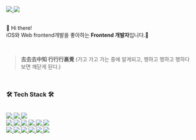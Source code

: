 
<!-- ![header](https://capsule-render.vercel.app/api?type=wave&fontColor=5B1EDE&height=100&section=header&text=안녕하세요&fontSize=90) -->
<div>
  <a href="https://jinnify.tistory.com">
    <img src="https://img.shields.io/badge/Blog-556DB3?style=flat&logo=Tistory&logoColor=white"/>
  </a>
  <a href="mailto:seungjin429@gmail.com">
      <img src="https://img.shields.io/badge/seungjin429@gmail.com-EA4335?style=flat&logo=Gmail&logoColor=white"/>
  </a>
</div>
<p>
<br>
👋 Hi there!
<br> iOS와 Web frontend개발을 좋아하는 <b>Frontend 개발자</b>입니다.🚀
</p>

<br>

> **去去去中知 行行行裏覺** (가고 가고 가는 중에 알게되고, 행하고 행하고 행하다 보면 깨닫게 된다.)

<br>

<h3>🛠 Tech Stack 🛠</h3>

<br>
<div>
  <a href="https://developer.apple.com/">
    <img src="https://img.shields.io/badge/iOS-000000?style=flat&logo=Apple&logoColor=white"/>
  </a>
  <a href="https://www.swift.org/">
      <img src="https://img.shields.io/badge/Swift-F05138?style=flat&logo=swift&logoColor=white"/>
  </a>
  <a href="https://reactivex.io/">
      <img src="https://img.shields.io/badge/RxSwift-B7178C?style=flat&logo=reactiveX&logoColor=white"/>
  </a>
</div>
<div>
  <a href="https://developer.mozilla.org/ko/docs/Learn/HTML/Introduction_to_HTML/Getting_started">
    <img src="https://img.shields.io/badge/HTML5-E34F26?style=flat&logo=HTML5&logoColor=white"/>
  </a>
  <a href="https://developer.mozilla.org/ko/docs/Web/CSS">
    <img src="https://img.shields.io/badge/CSS3-1572B6?style=flat&logo=CSS3&logoColor=white"/>
  </a>
  <a href="https://developer.mozilla.org/ko/docs/Web/JavaScript">
    <img src="https://img.shields.io/badge/JavaScript-F7DF1E?style=flat&logo=JavaScript&logoColor=white"/>
  </a>
    <a href="https://www.typescriptlang.org/">
    <img src="https://img.shields.io/badge/TypeScript-3178C6?style=flat&logo=TypeScript&logoColor=white"/>
  </a>
    <a href="https://ko.reactjs.org/">
    <img src="https://img.shields.io/badge/React.js-61DAFB?style=flat&logo=React&logoColor=white"/>
  </a>
    </a>
    <a href="https://nextjs.org/">
    <img src="https://img.shields.io/badge/Next.js-000000?style=flat&logo=Next.js&logoColor=white"/>
</div>
<div>
    </a>
     <a href="https://github.com/axios/axios">
    <img src="https://img.shields.io/badge/Axios-5A29E4?style=flat&logo=Axios&logoColor=white"/>
  </a>
     <a href="https://graphql-kr.github.io/">
    <img src="https://img.shields.io/badge/GraphQL-E10098?style=flat&logo=GraphQL&logoColor=white"/>
  </a>
  <a href="https://firebase.google.com/?hl=ko">
    <img src="https://img.shields.io/badge/Firebase-FFCA28?style=flat&logo=Firebase&logoColor=white"/>
  </a>
  <a href="https://realm.io/">
    <img src="https://img.shields.io/badge/Realm-39477F?style=flat&logo=Realm&logoColor=white"/>
  </a> 
  <a href="https://aws.amazon.com/ko/">
    <img src="https://img.shields.io/badge/AmazonAWS-232F3E?style=flat&logo=AmazonAWS&logoColor=white"/>
  </a>
    <a href="https://git-scm.com/">
    <img src="https://img.shields.io/badge/Git-F05032?style=flat&logo=Git&logoColor=white"/>
  </a>
</div>

